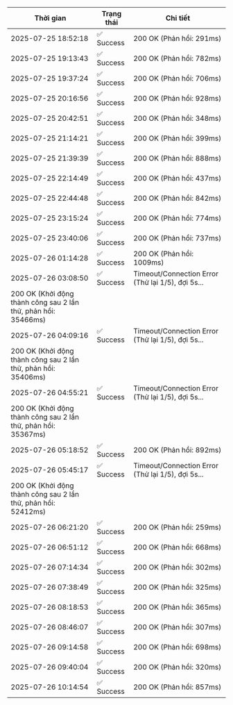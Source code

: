 | Thời gian | Trạng thái | Chi tiết |
|---|---|---|
| 2025-07-25 18:52:18 | ✅ Success | 200 OK (Phản hồi: 291ms) |
| 2025-07-25 19:13:43 | ✅ Success | 200 OK (Phản hồi: 782ms) |
| 2025-07-25 19:37:24 | ✅ Success | 200 OK (Phản hồi: 706ms) |
| 2025-07-25 20:16:56 | ✅ Success | 200 OK (Phản hồi: 928ms) |
| 2025-07-25 20:42:51 | ✅ Success | 200 OK (Phản hồi: 348ms) |
| 2025-07-25 21:14:21 | ✅ Success | 200 OK (Phản hồi: 399ms) |
| 2025-07-25 21:39:39 | ✅ Success | 200 OK (Phản hồi: 888ms) |
| 2025-07-25 22:14:49 | ✅ Success | 200 OK (Phản hồi: 437ms) |
| 2025-07-25 22:44:48 | ✅ Success | 200 OK (Phản hồi: 842ms) |
| 2025-07-25 23:15:24 | ✅ Success | 200 OK (Phản hồi: 774ms) |
| 2025-07-25 23:40:06 | ✅ Success | 200 OK (Phản hồi: 737ms) |
| 2025-07-26 01:14:28 | ✅ Success | 200 OK (Phản hồi: 1009ms) |
| 2025-07-26 03:08:50 | ✅ Success | Timeout/Connection Error (Thử lại 1/5), đợi 5s...
200 OK (Khởi động thành công sau 2 lần thử, phản hồi: 35466ms) |
| 2025-07-26 04:09:16 | ✅ Success | Timeout/Connection Error (Thử lại 1/5), đợi 5s...
200 OK (Khởi động thành công sau 2 lần thử, phản hồi: 35406ms) |
| 2025-07-26 04:55:21 | ✅ Success | Timeout/Connection Error (Thử lại 1/5), đợi 5s...
200 OK (Khởi động thành công sau 2 lần thử, phản hồi: 35367ms) |
| 2025-07-26 05:18:52 | ✅ Success | 200 OK (Phản hồi: 892ms) |
| 2025-07-26 05:45:17 | ✅ Success | Timeout/Connection Error (Thử lại 1/5), đợi 5s...
200 OK (Khởi động thành công sau 2 lần thử, phản hồi: 52412ms) |
| 2025-07-26 06:21:20 | ✅ Success | 200 OK (Phản hồi: 259ms) |
| 2025-07-26 06:51:12 | ✅ Success | 200 OK (Phản hồi: 668ms) |
| 2025-07-26 07:14:34 | ✅ Success | 200 OK (Phản hồi: 302ms) |
| 2025-07-26 07:38:49 | ✅ Success | 200 OK (Phản hồi: 325ms) |
| 2025-07-26 08:18:53 | ✅ Success | 200 OK (Phản hồi: 365ms) |
| 2025-07-26 08:46:07 | ✅ Success | 200 OK (Phản hồi: 307ms) |
| 2025-07-26 09:14:58 | ✅ Success | 200 OK (Phản hồi: 698ms) |
| 2025-07-26 09:40:04 | ✅ Success | 200 OK (Phản hồi: 320ms) |
| 2025-07-26 10:14:54 | ✅ Success | 200 OK (Phản hồi: 857ms) |
